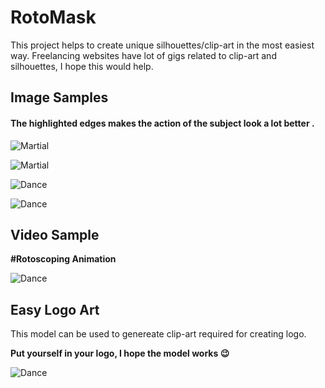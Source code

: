 # RotoMask

This project helps to create unique silhouettes/clip-art in the most easiest way. Freelancing websites have lot of gigs related to clip-art and silhouettes, I hope this would help.

## Image Samples

#### The highlighted edges makes the action of the subject look a lot better . 

![Martial](https://github.com/vijishmadhavan/RotoMask/blob/master/Images/download%20(6)-side.png)

![Martial](https://github.com/vijishmadhavan/RotoMask/blob/master/Images/vovinam-vietnam-martial-art-1000x600-side.jpg)

![Dance](https://github.com/vijishmadhavan/RotoMask/blob/master/Images/12.png)

![Dance](https://github.com/vijishmadhavan/RotoMask/blob/master/Images/download%20(12)-side.png)

## Video Sample

**#Rotoscoping Animation**

![Dance](https://github.com/vijishmadhavan/RotoMask/blob/master/Images/ezgif.com-gif-maker%20(1).gif)

## Easy Logo Art

This model can be used to genereate clip-art required for creating logo. 

**Put yourself in your logo, I hope the model works :wink:**

![Dance](https://github.com/vijishmadhavan/RotoMask/blob/master/Images/4.png)



